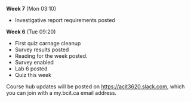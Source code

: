 **Week 7** (Mon 03:10) 
- Investigative report requirements posted

**Week 6** (Tue 09:20)  
- First quiz carnage cleanup
- Survey results posted
- Reading for the week posted. 
- Survey enabled
- Lab 6 posted
- Quiz this week


Course hub updates will be posted on https://acit3620.slack.com, which you
can join with a my.bcit.ca email address.
